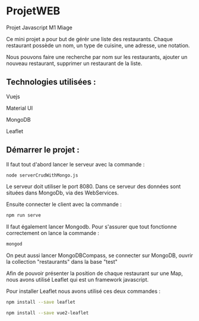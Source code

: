 # ProjetWEB
Projet Javascript M1 Miage


Ce mini projet a pour but de gérér une liste des restaurants. Chaque restaurant possède un nom, 
un type de cuisine, une adresse, une notation.

Nous pouvons faire une recherche par nom sur les restaurants,
ajouter un nouveau restaurant, supprimer un restaurant de la liste.

## Technologies utilisées : 
Vuejs

Material UI

MongoDB

Leaflet

## Démarrer le projet :
Il faut tout d'abord lancer le serveur avec la commande :
```bash
node serverCrudWithMongo.js
```
Le serveur doit utiliser le port 8080. Dans  ce serveur  des données sont situées dans MongoDb, via des WebServices.

Ensuite connecter le client avec la commande :
```bash
npm run serve
```

Il faut également lancer Mongodb. Pour s'assurer que tout fonctionne correctement on lance la commande : 

```bash
mongod
```

On peut aussi lancer MongoDBCompass, se connecter sur MongoDB, ouvrir la collection "restaurants" dans la base "test"



Afin de pouvoir présenter la position de chaque restaurant sur une Map, nous avons utilisé Leaflet qui est un framework javascript.

Pour installer Leaflet nous avons utilisé ces deux commandes : 


```bash
npm install --save leaflet
```

```bash
npm install --save vue2-leaflet
```

